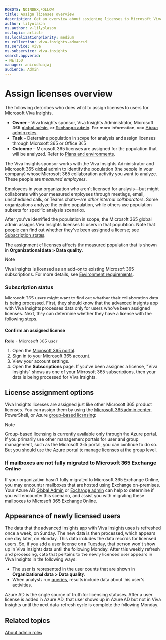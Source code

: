 ```yaml
---
ROBOTS: NOINDEX,FOLLOW
title: Assign licenses overview
description: Get an overview about assigning licenses to Microsoft Viva Insights users 
author: lilyolason
ms.author: v-lilyolason
ms.topic: article
ms.localizationpriority: medium 
ms.collection: viva-insights-advanced 
ms.service: viva 
ms.subservice: viva-insights 
search.appverid: 
- MET150 
manager: anirudhbajaj
audience: Admin
---
```


# Assign licenses overview

The following describes who does what to assign licenses to users for Microsoft Viva Insights.

* **Owner** – Viva Insights sponsor, Viva Insights Administrator, Microsoft 365 [global admin](/microsoft-365/admin/add-users/about-admin-roles), or [Exchange admin](/azure/active-directory/roles/permissions-reference#exchange-administrator). For more information, see [About admin roles](/microsoft-365/admin/add-users/about-admin-roles?view=o365-worldwide&preserve-view=true).
* **Task** – Determine population in scope for analysis and assign licenses through Microsoft 365 or Office 365
* **Outcome** – Microsoft 365 licenses are assigned for the population that will be analyzed. Refer to [Plans and environments](/viva/insights/personal/overview/plans-environments#additional-features).

The Viva Insights sponsor works with the Viva Insights Administrator and Microsoft 365 global admin to identify the population (the people in your company) whose Microsoft 365 collaboration activity you want to analyze. These people are *measured employees*.

Employees in your organization who aren't licensed for analysis—but might collaborate with your measured employees through meetings, email, unscheduled calls, or Teams chats—are *other internal collaborators*. Some organizations analyze the entire population, while others use population subsets for specific analysis scenarios.

After you've identified the population in scope, the Microsoft 365 global admin assigns Viva Insights licenses to users in that population. Note that people can find out whether they've been assigned a license; see [Subscription status](#subscription-status).

The assignment of licenses affects the measured population that is shown in **Organizational data > Data quality**.

>[!Note]
>Viva Insights is licensed as an add-on to existing Microsoft 365 subscriptions. For more details, see [Environment requirements](/viva/insights/setup/environment-requirements?toc=%2Fviva%2Finsights%2Fadvanced%2Ftoc.json&bc=%2Fviva%2Finsights%2Fbreadcrumb%2Ftoc.json).

### Subscription status

Microsoft 365 users might want to find out whether their collaboration data is being processed. First, they should know that the advanced insights app with Viva Insights processes data only for users who've been assigned licenses. Next, they can determine whether they have a license with the following steps.

#### Confirm an assigned license

**Role** - Microsoft 365 user

1. Open the [Microsoft 365 portal](https://portal.office.com).
2. Sign in to your Microsoft 365 account.
3. View your account settings.
4. Open the **Subscriptions** page. If you've been assigned a license, "Viva Insights" shows as one of your Microsoft 365 subscriptions, then your data is being processed for Viva Insights.

## License assignment options

Viva Insights licenses are assigned just like other Microsoft 365 product licenses. You can assign them by using the [Microsoft 365 admin center​](/microsoft-365/admin/add-users/add-users), PowerShell, or Azure [group-based licensing](/azure/active-directory/enterprise-users/licensing-groups-assign):

>[!Note]
>Group-based licensing is currently available only through the Azure portal. If you primarily use other management portals for user and group management, such as the Microsoft 365 portal, you can continue to do so. But you should use the Azure portal to manage licenses at the group level. 

### If mailboxes are not fully migrated to Microsoft 365 Exchange Online

If your organization hasn't fully migrated to Microsoft 365 Exchange Online, you may encounter mailboxes that are hosted using Exchange on-premises. Your Azure AD [Global Admin](/azure/active-directory/roles/permissions-reference#global-administrator) or [Exchange admin](/azure/active-directory/roles/permissions-reference#exchange-administrator) can help to determine if you will encounter this scenario, and assist you with migrating these mailboxes to Microsoft 365 Exchange Online. 

## Appearance of newly licensed users

The data that the advanced insights app with Viva Insights uses is refreshed once a week, on Sunday. The new data is then processed, which appears one day later, on Monday. This data includes the data records for licensed users. So, if you add a user license on a Tuesday, that person won't show up in Viva Insights data until the following Monday. After this weekly refresh and processing, data that pertains to the newly licensed user appears in Viva Insights in the following ways:

* The user is represented in the user counts that are shown in **Organizational data > Data quality**.
* When analysts run [queries](/analyst/person-query.md), results include data about this user's activities.

Azure AD is the single source of truth for licensing statuses. After a user license is added in Azure AD, that user shows up in Azure AD but not in Viva Insights until the next data-refresh cycle is complete the following Monday.

## Related topics

[About admin roles](/microsoft-365/admin/add-users/about-admin-roles)

